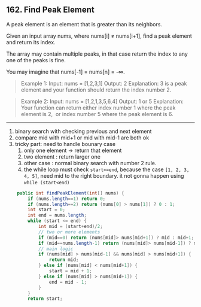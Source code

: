 ## 162. Find Peak Element

A peak element is an element that is greater than its neighbors.

Given an input array nums, where nums[i] ≠ nums[i+1], find a peak element and return its index.

The array may contain multiple peaks, in that case return the index to any one of the peaks is fine.

You may imagine that nums[-1] = nums[n] = -∞.

>Example 1:
Input: nums = [1,2,3,1]
Output: 2
Explanation: 3 is a peak element and your function should return the index number 2.

>Example 2:
Input: nums = [1,2,1,3,5,6,4]
Output: 1 or 5 
Explanation: Your function can return either index number 1 where the peak element is 2, 
 ​            or index number 5 where the peak element is 6.

----
1. binary search with checking previous and next element
2. compare mid with mid+1 or mid with mid-1 are both ok
3. tricky part: need to handle bounary case
   1. only one element -> return that element
   2. two element : return larger one
   3. other case  : normal binary search with number 2 rule.
   4. the while loop must check `start<=end`, because the case `[1, 2, 3, 4, 5]`, need mid to the right boundary. it not gonna happen using `while (start<end)`

```java
    public int findPeakElement(int[] nums) {
        if (nums.length==1) return 0;
        if (nums.length==2) return (nums[0] > nums[1]) ? 0 : 1;
        int start = 0;
        int end = nums.length;
        while (start <= end) {
            int mid = (start+end)/2;
            // two or more elements
            if (mid==0) return (nums[mid]> nums[mid+1]) ? mid : mid+1;
            if (mid==nums.length-1) return (nums[mid]> nums[mid-1]) ? mid : mid-1;
            // main logic
            if (nums[mid] > nums[mid-1] && nums[mid] > nums[mid+1]) {
                return mid;
            } else if (nums[mid] < nums[mid+1]) {
                start = mid + 1;
            } else if (nums[mid] > nums[mid+1]) {
                end = mid - 1;
            }
        }
        return start;
```

